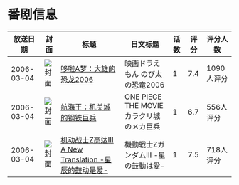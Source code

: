 # 番剧信息

|放送日期|封面|标题|日文标题|话数|评分|评分人数|
|---|---|---|---|---|---|---|
|2006-03-04|![封面](https://lain.bgm.tv/pic/cover/c/20/50/473_aUIaI.jpg)|[哆啦A梦：大雄的恐龙2006](https://bangumi.tv/subject/473)|映画ドラえもん のび太の恐竜2006|1|7.4|1090人评分|
|2006-03-04|![封面](https://lain.bgm.tv/pic/cover/c/3f/08/1995_69SFs.jpg)|[航海王：机关城的钢铁巨兵](https://bangumi.tv/subject/1995)|ONE PIECE  THE MOVIE カラクリ城のメカ巨兵|1|6.7|556人评分|
|2006-03-04|![封面](https://lain.bgm.tv/pic/cover/c/2d/b2/18779_leD90.jpg)|[机动战士Z高达Ⅲ A New Translation -星辰的鼓动是爱-](https://bangumi.tv/subject/18779)|機動戦士ZガンダムⅢ -星の鼓動は愛-|1|7.5|718人评分|
